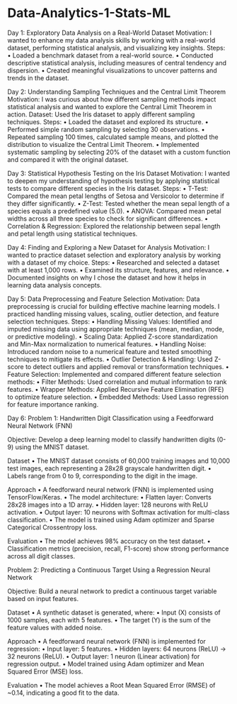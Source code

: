 # Data-Analytics-1-Stats-ML


Day 1: Exploratory Data Analysis on a Real-World Dataset
Motivation: I wanted to enhance my data analysis skills by working with a real-world dataset, performing statistical analysis, and visualizing key insights.
Steps:
	•	Loaded a benchmark dataset from a real-world source.
	•	Conducted descriptive statistical analysis, including measures of central tendency and dispersion.
	•	Created meaningful visualizations to uncover patterns and trends in the dataset.


Day 2: Understanding Sampling Techniques and the Central Limit Theorem
Motivation: I was curious about how different sampling methods impact statistical analysis and wanted to explore the Central Limit Theorem in action.
Dataset: Used the Iris dataset to apply different sampling techniques.
Steps:
	•	Loaded the dataset and explored its structure.
	•	Performed simple random sampling by selecting 30 observations.
	•	Repeated sampling 100 times, calculated sample means, and plotted the distribution to visualize the Central Limit Theorem.
	•	Implemented systematic sampling by selecting 20% of the dataset with a custom function and compared it with the original dataset.


Day 3: Statistical Hypothesis Testing on the Iris Dataset
Motivation: I wanted to deepen my understanding of hypothesis testing by applying statistical tests to compare different species in the Iris dataset.
Steps:
	•	T-Test: Compared the mean petal lengths of Setosa and Versicolor to determine if they differ significantly.
	•	Z-Test: Tested whether the mean sepal length of a species equals a predefined value (5.0).
	•	ANOVA: Compared mean petal widths across all three species to check for significant differences.
	•	Correlation & Regression: Explored the relationship between sepal length and petal length using statistical techniques.


Day 4: Finding and Exploring a New Dataset for Analysis
Motivation: I wanted to practice dataset selection and exploratory analysis by working with a dataset of my choice.
Steps:
	•	Researched and selected a dataset with at least 1,000 rows.
	•	Examined its structure, features, and relevance.
	•	Documented insights on why I chose the dataset and how it helps in learning data analysis concepts.


Day 5: Data Preprocessing and Feature Selection
Motivation: Data preprocessing is crucial for building effective machine learning models. I practiced handling missing values, scaling, outlier detection, and feature selection techniques.
Steps:
	•	Handling Missing Values: Identified and imputed missing data using appropriate techniques (mean, median, mode, or predictive modeling).
	•	Scaling Data: Applied Z-score standardization and Min-Max normalization to numerical features.
	•	Handling Noise: Introduced random noise to a numerical feature and tested smoothing techniques to mitigate its effects.
	•	Outlier Detection & Handling: Used Z-score to detect outliers and applied removal or transformation techniques.
	•	Feature Selection: Implemented and compared different feature selection methods:
	•	Filter Methods: Used correlation and mutual information to rank features.
	•	Wrapper Methods: Applied Recursive Feature Elimination (RFE) to optimize feature selection.
	•	Embedded Methods: Used Lasso regression for feature importance ranking.



Day 6:
Problem 1: Handwritten Digit Classification using a Feedforward Neural Network (FNN)

Objective: Develop a deep learning model to classify handwritten digits (0-9) using the MNIST dataset.

Dataset
	•	The MNIST dataset consists of 60,000 training images and 10,000 test images, each representing a 28x28 grayscale handwritten digit.
	•	Labels range from 0 to 9, corresponding to the digit in the image.

Approach
	•	A feedforward neural network (FNN) is implemented using TensorFlow/Keras.
	•	The model architecture:
	•	Flatten layer: Converts 28x28 images into a 1D array.
	•	Hidden layer: 128 neurons with ReLU activation.
	•	Output layer: 10 neurons with Softmax activation for multi-class classification.
	•	The model is trained using Adam optimizer and Sparse Categorical Crossentropy loss.

Evaluation
	•	The model achieves 98% accuracy on the test dataset.
	•	Classification metrics (precision, recall, F1-score) show strong performance across all digit classes.


Problem 2: Predicting a Continuous Target Using a Regression Neural Network

Objective: Build a neural network to predict a continuous target variable based on input features.

Dataset
	•	A synthetic dataset is generated, where:
	•	Input (X) consists of 1000 samples, each with 5 features.
	•	The target (Y) is the sum of the feature values with added noise.

Approach
	•	A feedforward neural network (FNN) is implemented for regression:
	•	Input layer: 5 features.
	•	Hidden layers: 64 neurons (ReLU) → 32 neurons (ReLU).
	•	Output layer: 1 neuron (Linear activation) for regression output.
	•	Model trained using Adam optimizer and Mean Squared Error (MSE) loss.

Evaluation
	•	The model achieves a Root Mean Squared Error (RMSE) of ~0.14, indicating a good fit to the data.
